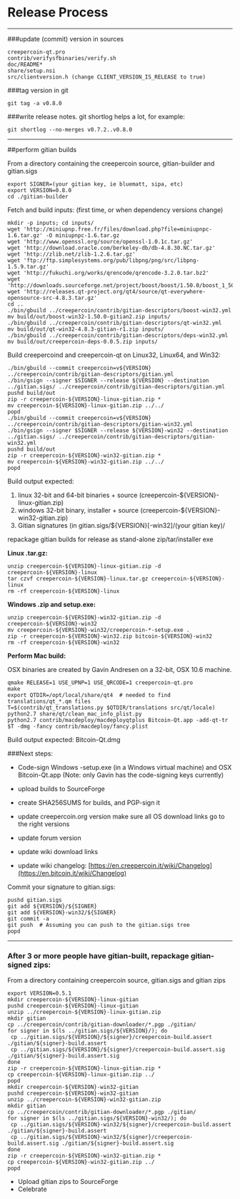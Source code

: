 Release Process
====================

* * *

###update (commit) version in sources


	creepercoin-qt.pro
	contrib/verifysfbinaries/verify.sh
	doc/README*
	share/setup.nsi
	src/clientversion.h (change CLIENT_VERSION_IS_RELEASE to true)

###tag version in git

	git tag -a v0.8.0

###write release notes. git shortlog helps a lot, for example:

	git shortlog --no-merges v0.7.2..v0.8.0

* * *

##perform gitian builds

 From a directory containing the creepercoin source, gitian-builder and gitian.sigs
  
	export SIGNER=(your gitian key, ie bluematt, sipa, etc)
	export VERSION=0.8.0
	cd ./gitian-builder

 Fetch and build inputs: (first time, or when dependency versions change)

	mkdir -p inputs; cd inputs/
	wget 'http://miniupnp.free.fr/files/download.php?file=miniupnpc-1.6.tar.gz' -O miniupnpc-1.6.tar.gz
	wget 'http://www.openssl.org/source/openssl-1.0.1c.tar.gz'
	wget 'http://download.oracle.com/berkeley-db/db-4.8.30.NC.tar.gz'
	wget 'http://zlib.net/zlib-1.2.6.tar.gz'
	wget 'ftp://ftp.simplesystems.org/pub/libpng/png/src/libpng-1.5.9.tar.gz'
	wget 'http://fukuchi.org/works/qrencode/qrencode-3.2.0.tar.bz2'
	wget 'http://downloads.sourceforge.net/project/boost/boost/1.50.0/boost_1_50_0.tar.bz2'
	wget 'http://releases.qt-project.org/qt4/source/qt-everywhere-opensource-src-4.8.3.tar.gz'
	cd ..
	./bin/gbuild ../creepercoin/contrib/gitian-descriptors/boost-win32.yml
	mv build/out/boost-win32-1.50.0-gitian2.zip inputs/
	./bin/gbuild ../creepercoin/contrib/gitian-descriptors/qt-win32.yml
	mv build/out/qt-win32-4.8.3-gitian-r1.zip inputs/
	./bin/gbuild ../creepercoin/contrib/gitian-descriptors/deps-win32.yml
	mv build/out/creepercoin-deps-0.0.5.zip inputs/

 Build creepercoind and creepercoin-qt on Linux32, Linux64, and Win32:
  
	./bin/gbuild --commit creepercoin=v${VERSION} ../creepercoin/contrib/gitian-descriptors/gitian.yml
	./bin/gsign --signer $SIGNER --release ${VERSION} --destination ../gitian.sigs/ ../creepercoin/contrib/gitian-descriptors/gitian.yml
	pushd build/out
	zip -r creepercoin-${VERSION}-linux-gitian.zip *
	mv creepercoin-${VERSION}-linux-gitian.zip ../../
	popd
	./bin/gbuild --commit creepercoin=v${VERSION} ../creepercoin/contrib/gitian-descriptors/gitian-win32.yml
	./bin/gsign --signer $SIGNER --release ${VERSION}-win32 --destination ../gitian.sigs/ ../creepercoin/contrib/gitian-descriptors/gitian-win32.yml
	pushd build/out
	zip -r creepercoin-${VERSION}-win32-gitian.zip *
	mv creepercoin-${VERSION}-win32-gitian.zip ../../
	popd

  Build output expected:

  1. linux 32-bit and 64-bit binaries + source (creepercoin-${VERSION}-linux-gitian.zip)
  2. windows 32-bit binary, installer + source (creepercoin-${VERSION}-win32-gitian.zip)
  3. Gitian signatures (in gitian.sigs/${VERSION}[-win32]/(your gitian key)/

repackage gitian builds for release as stand-alone zip/tar/installer exe

**Linux .tar.gz:**

	unzip creepercoin-${VERSION}-linux-gitian.zip -d creepercoin-${VERSION}-linux
	tar czvf creepercoin-${VERSION}-linux.tar.gz creepercoin-${VERSION}-linux
	rm -rf creepercoin-${VERSION}-linux

**Windows .zip and setup.exe:**

	unzip creepercoin-${VERSION}-win32-gitian.zip -d creepercoin-${VERSION}-win32
	mv creepercoin-${VERSION}-win32/creepercoin-*-setup.exe .
	zip -r creepercoin-${VERSION}-win32.zip bitcoin-${VERSION}-win32
	rm -rf creepercoin-${VERSION}-win32

**Perform Mac build:**

  OSX binaries are created by Gavin Andresen on a 32-bit, OSX 10.6 machine.

	qmake RELEASE=1 USE_UPNP=1 USE_QRCODE=1 creepercoin-qt.pro
	make
	export QTDIR=/opt/local/share/qt4  # needed to find translations/qt_*.qm files
	T=$(contrib/qt_translations.py $QTDIR/translations src/qt/locale)
	python2.7 share/qt/clean_mac_info_plist.py
	python2.7 contrib/macdeploy/macdeployqtplus Bitcoin-Qt.app -add-qt-tr $T -dmg -fancy contrib/macdeploy/fancy.plist

 Build output expected: Bitcoin-Qt.dmg

###Next steps:

* Code-sign Windows -setup.exe (in a Windows virtual machine) and
  OSX Bitcoin-Qt.app (Note: only Gavin has the code-signing keys currently)

* upload builds to SourceForge

* create SHA256SUMS for builds, and PGP-sign it

* update creepercoin.org version
  make sure all OS download links go to the right versions

* update forum version

* update wiki download links

* update wiki changelog: [https://en.creepercoin.it/wiki/Changelog](https://en.bitcoin.it/wiki/Changelog)

Commit your signature to gitian.sigs:

	pushd gitian.sigs
	git add ${VERSION}/${SIGNER}
	git add ${VERSION}-win32/${SIGNER}
	git commit -a
	git push  # Assuming you can push to the gitian.sigs tree
	popd

-------------------------------------------------------------------------

### After 3 or more people have gitian-built, repackage gitian-signed zips:

From a directory containing creepercoin source, gitian.sigs and gitian zips

	export VERSION=0.5.1
	mkdir creepercoin-${VERSION}-linux-gitian
	pushd creepercoin-${VERSION}-linux-gitian
	unzip ../creepercoin-${VERSION}-linux-gitian.zip
	mkdir gitian
	cp ../creepercoin/contrib/gitian-downloader/*.pgp ./gitian/
	for signer in $(ls ../gitian.sigs/${VERSION}/); do
	 cp ../gitian.sigs/${VERSION}/${signer}/creepercoin-build.assert ./gitian/${signer}-build.assert
	 cp ../gitian.sigs/${VERSION}/${signer}/creepercoin-build.assert.sig ./gitian/${signer}-build.assert.sig
	done
	zip -r creepercoin-${VERSION}-linux-gitian.zip *
	cp creepercoin-${VERSION}-linux-gitian.zip ../
	popd
	mkdir creepercoin-${VERSION}-win32-gitian
	pushd creepercoin-${VERSION}-win32-gitian
	unzip ../creepercoin-${VERSION}-win32-gitian.zip
	mkdir gitian
	cp ../creepercoin/contrib/gitian-downloader/*.pgp ./gitian/
	for signer in $(ls ../gitian.sigs/${VERSION}-win32/); do
	 cp ../gitian.sigs/${VERSION}-win32/${signer}/creepercoin-build.assert ./gitian/${signer}-build.assert
	 cp ../gitian.sigs/${VERSION}-win32/${signer}/creepercoin-build.assert.sig ./gitian/${signer}-build.assert.sig
	done
	zip -r creepercoin-${VERSION}-win32-gitian.zip *
	cp creepercoin-${VERSION}-win32-gitian.zip ../
	popd

- Upload gitian zips to SourceForge
- Celebrate 
